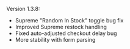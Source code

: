 Version 1.3.8:

- Supreme "Random In Stock" toggle bug fix
- Improved Supreme restock handling
- Fixed auto-adjusted checkout delay bug
- More stability with form parsing